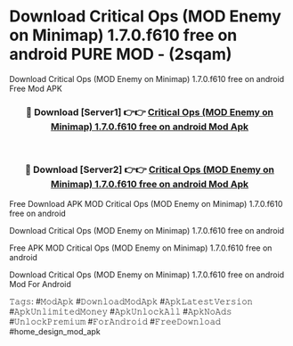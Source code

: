 # Download Critical Ops (MOD Enemy on Minimap) 1.7.0.f610 free on android PURE MOD - (2sqam)
Download Critical Ops (MOD Enemy on Minimap) 1.7.0.f610 free on android Free Mod APK

<div align="center">
<h3>🔴 Download [Server1] 👉👉 <a href="https://apk-comot.site?title=Critical_Ops_(MOD_Enemy_on_Minimap)_1.7.0.f610_free_on_android">Critical Ops (MOD Enemy on Minimap) 1.7.0.f610 free on android Mod Apk</a></h3><br>

<h3>🔴 Download [Server2] 👉👉 <a href="https://apk-comot.site?title=Critical_Ops_(MOD_Enemy_on_Minimap)_1.7.0.f610_free_on_android">Critical Ops (MOD Enemy on Minimap) 1.7.0.f610 free on android Mod Apk</a></h3>
</div>


Free Download APK MOD Critical Ops (MOD Enemy on Minimap) 1.7.0.f610 free on android

Download Critical Ops (MOD Enemy on Minimap) 1.7.0.f610 free on android 

Free APK MOD Critical Ops (MOD Enemy on Minimap) 1.7.0.f610 free on android 

Download Critical Ops (MOD Enemy on Minimap) 1.7.0.f610 free on android Mod For Android

𝚃𝚊𝚐𝚜: #𝙼𝚘𝚍𝙰𝚙𝚔 #𝙳𝚘𝚠𝚗𝚕𝚘𝚊𝚍𝙼𝚘𝚍𝙰𝚙𝚔 #𝙰𝚙𝚔𝙻𝚊𝚝𝚎𝚜𝚝𝚅𝚎𝚛𝚜𝚒𝚘𝚗 #𝙰𝚙𝚔𝚄𝚗𝚕𝚒𝚖𝚒𝚝𝚎𝚍𝙼𝚘𝚗𝚎𝚢 #𝙰𝚙𝚔𝚄𝚗𝚕𝚘𝚌𝚔𝙰𝚕𝚕 #𝙰𝚙𝚔𝙽𝚘𝙰𝚍𝚜 #𝚄𝚗𝚕𝚘𝚌𝚔𝙿𝚛𝚎𝚖𝚒𝚞𝚖 #𝙵𝚘𝚛𝙰𝚗𝚍𝚛𝚘𝚒𝚍 #𝙵𝚛𝚎𝚎𝙳𝚘𝚠𝚗𝚕𝚘𝚊𝚍 #home_design_mod_apk